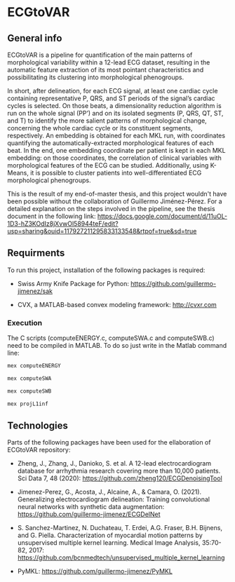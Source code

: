 # ECGtoVAR

## General info
ECGtoVAR is a pipeline for quantification of the main patterns of morphological variability within a 12-lead ECG dataset, resulting in the automatic feature extraction of its most pointant characteristics and possibilitating its clustering into morphological phenogroups.

In short, after delineation, for each ECG signal, at least one cardiac cycle containing representative P, QRS, and ST periods of the signal’s cardiac cycles is selected. On those beats, a dimensionality reduction algorithm is run on the whole signal (PP’) and on its isolated segments (P, QRS, QT, ST, and T) to identify the more salient patterns of morphological change, concerning the whole cardiac cycle or its constituent segments, respectively. An embedding is obtained for each MKL run, with coordinates quantifying the automatically-extracted morphological features of each beat. In the end, one embedding coordinate per patient is kept in each MKL embedding: on those coordinates, the correlation of clinical variables with morphological features of the ECG can be studied. Additionally, using K-Means, it is possible to cluster patients into well-differentiated ECG morphological phenogroups.

This is the result of my end-of-master thesis, and this project wouldn't have been possible without the collaboration of Guillermo Jiménez-Pérez. For  a detailed explanation on the steps involved in the pipeline, see the thesis document in the following link:
https://docs.google.com/document/d/11uOL-1D3-hZ3KOdIz8jXvwOl58944teF/edit?usp=sharing&ouid=117927211295833133548&rtpof=true&sd=true

## Requirments
To run this project, installation of the following packages is required:

* Swiss Army Knife Package for Python: 
https://github.com/guillermo-jimenez/sak

* CVX, a MATLAB-based convex modeling framework:
http://cvxr.com

### Execution
The C scripts (computeENERGY.c, computeSWA.c and computeSWB.c) need to be compiled in MATLAB. To do so just write in the Matlab command line: 

```javascript
mex computeENERGY
```
```javascript
mex computeSWA
```
```javascript
mex computeSWB
```
```javascript
mex projL1inf
```

## Technologies
Parts of the following packages have been used for the ellaboration of ECGtoVAR repository:
* Zheng, J., Zhang, J., Danioko, S. et al. A 12-lead electrocardiogram database for arrhythmia research covering more than 10,000 patients. Sci Data 7, 48 (2020): https://github.com/zheng120/ECGDenoisingTool

* Jimenez-Perez, G., Acosta, J., Alcaine, A., & Camara, O. (2021). Generalizing electrocardiogram delineation: Training convolutional neural networks with synthetic data augmentation: https://github.com/guillermo-jimenez/ECGDelNet

* S. Sanchez-Martinez, N. Duchateau, T. Erdei, A.G. Fraser, B.H. Bijnens, and G. Piella. Characterization of myocardial motion patterns by unsupervised multiple kernel learning. Medical Image Analysis, 35:70-82, 2017: https://github.com/bcnmedtech/unsupervised_multiple_kernel_learning

* PyMKL: https://github.com/guillermo-jimenez/PyMKL

